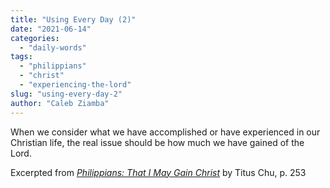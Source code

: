 ```yaml
---
title: "Using Every Day (2)"
date: "2021-06-14"
categories: 
  - "daily-words"
tags: 
  - "philippians"
  - "christ"
  - "experiencing-the-lord"
slug: "using-every-day-2"
author: "Caleb Ziamba"
---
```


When we consider what we have accomplished or have experienced in our Christian life, the real issue should be how much we have gained of the Lord.

Excerpted from _[Philippians: That I May Gain Christ](https://www.asweetsavor.org/book-philippians/)_ by Titus Chu, p. 253

